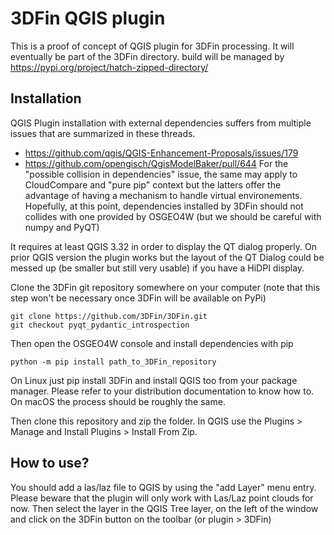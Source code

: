 # 3DFin QGIS plugin

This is a proof of concept of QGIS plugin for 3DFin processing. It will eventually be part of the 3DFin directory.
build will be managed by https://pypi.org/project/hatch-zipped-directory/

## Installation

QGIS Plugin installation with external dependencies suffers from multiple issues that are summarized in these
threads.
 - https://github.com/qgis/QGIS-Enhancement-Proposals/issues/179
 - https://github.com/opengisch/QgisModelBaker/pull/644
For the "possible collision in dependencies" issue, the same may apply to CloudCompare and "pure pip" context but the latters offer the advantage of having a mechanism to handle virtual environements. Hopefully, at this point, dependencies installed 
by 3DFin should not collides with one provided by OSGEO4W (but we should be careful with numpy and PyQT)

It requires at least QGIS 3.32 in order to display the QT dialog properly. On prior QGIS version the plugin works but the layout of the QT Dialog could be messed up (be smaller but still very usable) if you have a HiDPI display.

Clone the 3DFin git repository somewhere on your computer (note that this step won't be necessary once 3DFin will be available on PyPi)
```console
git clone https://github.com/3DFin/3DFin.git
git checkout pyqt_pydantic_introspection
```

Then open the OSGEO4W console and install dependencies with pip
```console
python -m pip install path_to_3DFin_repository 
```

On Linux just pip install 3DFin and install QGIS too from your package manager. Please refer to your distribution documentation
to know how to. On macOS the process should be roughly the same.

Then clone this repository and zip the folder. In QGIS use the Plugins > Manage and Install Plugins > Install From Zip. 

## How to use?

You should add a las/laz file to QGIS by using the "add Layer" menu entry. Please beware that the plugin will only work with Las/Laz point clouds for now. Then select the layer in the QGIS Tree layer, on the left of the window and click on the 3DFin button on the toolbar (or plugin > 3DFin)